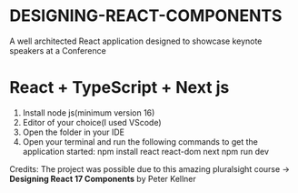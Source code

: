 # DESIGNING-REACT-COMPONENTS
 
A well architected React application designed to showcase keynote speakers at a Conference

# React + TypeScript + Next js

1. Install node js(minimum version 16)
2. Editor of your choice(I used VScode)
3. Open the folder in your IDE
4. Open your terminal and run the following commands to get the application started:
   npm install react react-dom next
   npm run dev
   
Credits:
The project was possible due to this amazing pluralsight course -> **Designing React 17 Components** by Peter Kellner
